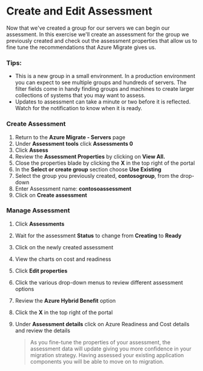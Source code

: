 # Create and Edit Assessment

Now that we've created a group for our servers we can begin our assessment.  In this exercise we'll create an assessment for the group we previously created and check out the assessment properties that allow us to fine tune the recommendations that Azure Migrate gives us.

### Tips:

  * This is a new group in a small environment.  In a production environment you can expect to see multiple groups and hundreds of servers.  The filter fields come in handy finding groups and machines to create larger collections of systems that you may want to assess.
  * Updates to assessment can take a minute or two before it is reflected.  Watch for the notification to know when it is ready.

### Create Assessment

1. Return to the **Azure Migrate - Servers** page
2. Under **Assessment tools** click **Assessments 0**
3. Click **Assess**
4. Review the **Assessment Properties** by clicking on **View All.**
5. Close the properties blade by clicking the **X** in the top right of the portal
6. In the **Select or create group** section choose **Use Existing**
7. Select the group you previously created, **contosogroup**, from the drop-down
8. Enter Assessment name: **contosoassessment**
9. Click on **Create assessment**

### Manage Assessment

1. Click **Assessments**
2. Wait for the assessment **Status** to change from **Creating** to **Ready**
3. Click on the newly created assessment
4. View the charts on cost and readiness
5. Click **Edit properties**
6. Click the various drop-down menus to review different assessment options
7. Review the **Azure Hybrid Benefit** option
8. Click the **X** in the top right of the portal
9. Under **Assessment details** click on Azure Readiness and Cost details and review the details

	>As you fine-tune the properties of your assessment, the assessment data will update giving you more confidence in your migration strategy. Having assessed your existing application components you will be able to move on to migration.
